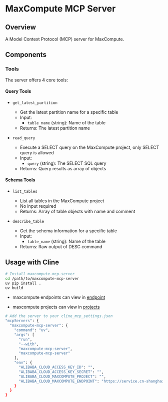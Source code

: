 # MaxCompute MCP Server

## Overview
A Model Context Protocol (MCP) server for MaxCompute.

## Components

### Tools
The server offers 4 core tools:

#### Query Tools
- `get_latest_partition`
  - Get the latest partition name for a specific table
  - Input:
    - `table_name` (string): Name of the table
  - Returns: The latest partition name

- `read_query`
   - Execute a SELECT query on the MaxCompute project, only SELECT query is allowed
   - Input:
     - `query` (string): The SELECT SQL query
   - Returns: Query results as array of objects

#### Schema Tools
- `list_tables`
   - List all tables in the MaxCompute project
   - No input required
   - Returns: Array of table objects with name and comment

- `describe_table`
   - Get the schema information for a specific table
   - Input:
     - `table_name` (string): Name of the table
   - Returns: Raw output of DESC command

## Usage with Cline

```bash
# Install maxcompute-mcp-server
cd /path/to/maxcompute-mcp-server
uv pip install .
uv build
```

- maxcompute endpoints can view in [endpoint](https://help.aliyun.com/zh/maxcompute/user-guide/endpoints)

- maxcompute projects can view in [projects](https://maxcompute.console.aliyun.com/cn-shanghai/project-list)

```bash
# Add the server to your cline_mcp_settings.json
"mcpServers": {
  "maxcompute-mcp-server": {
    "command": "uv",
    "args": [
      "run",
      "--with",
      "maxcompute-mcp-server",
      "maxcompute-mcp-server"
    ],
    "env": {
      "ALIBABA_CLOUD_ACCESS_KEY_ID": "",
      "ALIBABA_CLOUD_ACCESS_KEY_SECRET": "",
      "ALIBABA_CLOUD_MAXCOMPUTE_PROJECT": "",
      "ALIBABA_CLOUD_MAXCOMPUTE_ENDPOINT": "https://service.cn-shanghai.maxcompute.aliyun.com/api"
    }
  }
}
```
